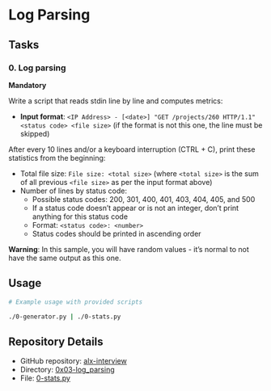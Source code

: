 # Log Parsing

## Tasks

### 0. Log parsing
**Mandatory**

Write a script that reads stdin line by line and computes metrics:

- **Input format**: `<IP Address> - [<date>] "GET /projects/260 HTTP/1.1" <status code> <file size>` (if the format is not this one, the line must be skipped)

After every 10 lines and/or a keyboard interruption (CTRL + C), print these statistics from the beginning:

- Total file size: `File size: <total size>` (where `<total size>` is the sum of all previous `<file size>` as per the input format above)
- Number of lines by status code:
  - Possible status codes: 200, 301, 400, 401, 403, 404, 405, and 500
  - If a status code doesn’t appear or is not an integer, don’t print anything for this status code
  - Format: `<status code>: <number>`
  - Status codes should be printed in ascending order

**Warning**: In this sample, you will have random values - it’s normal to not have the same output as this one.

## Usage

```bash
# Example usage with provided scripts

./0-generator.py | ./0-stats.py
```

## Repository Details

* GitHub repository: [alx-interview](./https://github.com/gebretewodros73/alx-interview)
* Directory: [0x03-log_parsing](./0x03-log_parsing)
* File: [0-stats.py](./0-stats.py)
